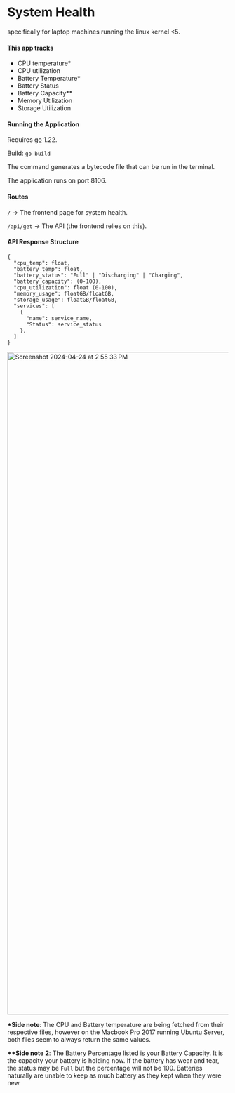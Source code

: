 # System Health
specifically for laptop machines running the linux kernel <5.

#### This app tracks
- CPU temperature*
- CPU utilization
- Battery Temperature*
- Battery Status
- Battery Capacity**
- Memory Utilization
- Storage Utilization

#### Running the Application
Requires <a href="https://go.dev">go</a> 1.22.

Build: `go build`

The command generates a bytecode file that can be run in the terminal.

The application runs on port 8106.

#### Routes
`/` -> The frontend page for system health.

`/api/get` -> The API (the frontend relies on this).

#### API Response Structure
```
{
  "cpu_temp": float,
  "battery_temp": float,
  "battery_status": "Full" | "Discharging" | "Charging",
  "battery_capacity": (0-100),
  "cpu_utilization": float (0-100),
  "memory_usage": floatGB/floatGB,
  "storage_usage": floatGB/floatGB,
  "services": [
    {
      "name": service_name,
      "Status": service_status
    },
  ]
}
```
<img width="1510" alt="Screenshot 2024-04-24 at 2 55 33 PM" src="https://github.com/tiredkangaroo/systemhealth/assets/81335306/bad7ae2e-d07c-480a-a381-08110013b8de">

<b>*Side note</b>: The CPU and Battery temperature are being fetched from their respective files, however on the Macbook Pro 2017 running Ubuntu Server, both files seem to always return the same values.

<b>**Side note 2</b>: The Battery Percentage listed is your Battery Capacity. It is the capacity your battery is holding now. If the battery has wear and tear, the status may be `Full` but the percentage will not be 100. Batteries naturally are unable to keep as much battery as they kept when they were new.

